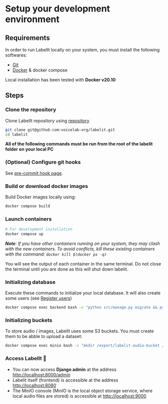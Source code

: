 # Setup your development environment

## Requirements

In order to run LabelIt locally on your system, you must install the following softwares:

- [Git](https://git-scm.com/downloads)
- [Docker](https://docs.docker.com/get-docker/) & docker compose

Local installation has been tested with **Docker v20.10**

## Steps

### Clone the repository

Clone LabelIt repository using [repository](https://github.com/voicelab-org/labelit)

```bash
git clone git@github.com:voicelab-org/labelit.git
cd labelit
```

**All of the following commands must be run from the root of the labelit folder on your local PC**

### (Optional) Configure git hooks

See [pre-commit hook page](./02.pre-commit-hooks.md).

### Build or download docker images

Build Docker images locally using:

``` bash 
docker compose build
```

### Launch containers

```bash
# For development installation
docker compose up
```

_**Note**: If you have other containers running on your system, they may clash with the new containers. To avoid conflicts, kill these existing containers with the command: `docker kill $(docker ps -q)`_

You will see the output of each container in the same terminal. Do not close the terminal until you are done as this will shut down labelit.

### Initializing database

Execute these commands to initialize your local database. It will also create some users (see [Register users](../usage/01.register_users.md))

```bash
docker compose exec backend bash -c "python src/manage.py migrate && python src/manage.py create_initial_users_if_do_not_exist"
```

### Initializing buckets

To store audio / images, LabelIt uses some S3 buckets. You must create them to be abble to upload a dataset:

```bash
docker compose exec minio bash -c "mkdir /export/labelit-audio-bucket /export/labelit-video-bucket /export/labelit-audio-source-bucket /export/uploaded-images"
```

### Access LabelIt 🚀

- You can now access **Django admin** at the address [http://localhost:8000/admin](http://localhost:8000/admin)
- Labelit itself (frontend) is accessible at the address [http://localhost:8080](http://localhost:8080)
- The MinIO console (MinIO is the local object storage service, where local audio files are stored) is accessible at [http://localhost:9000](http://localhost:9000)
